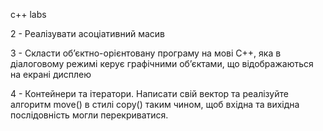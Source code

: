 c++ labs 

2 - Реалізувати асоціативний масив

3 - Скласти об’єктно-орієнтовану програму на мові C++, яка в діалоговому режимі керує графічними об’єктами, що відображаються на екрані дисплею

4 - Контейнери та ітератори. Написати свій вектор та реалізуйте алгоритм move() в стилі copy() таким чином, щоб вхідна та вихідна послідовність могли перекриватися.
